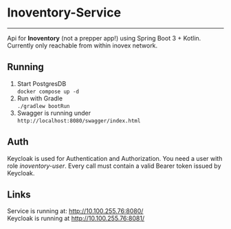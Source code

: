 # Inoventory-Service

---

Api for **Inoventory** (not a prepper app!) using Spring Boot 3 + Kotlin. 
Currently only reachable from within inovex network.

## Running
1. Start PostgresDB   
`docker compose up -d`
2. Run with Gradle  
`./gradlew bootRun`
3. Swagger is running under  
`http://localhost:8080/swagger/index.html`

## Auth
Keycloak is used for Authentication and Authorization. You need a user with role *inoventory-user*.
Every call must contain a valid Bearer token issued by Keycloak.

## Links
Service is running at: http://10.100.255.76:8080/  
Keycloak is running at http://10.100.255.76:8081/


